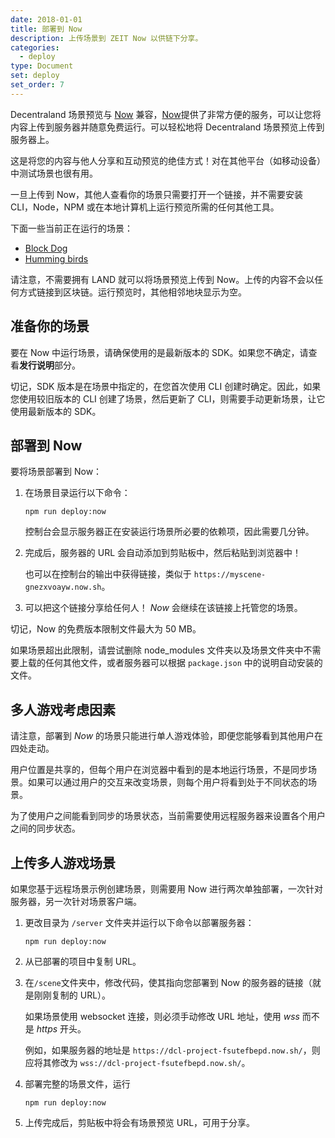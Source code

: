 ```yaml
---
date: 2018-01-01
title: 部署到 Now
description: 上传场景到 ZEIT Now 以供链下分享。
categories:
  - deploy
type: Document
set: deploy
set_order: 7
---
```


Decentraland 场景预览与 [Now](https://zeit.co/now) 兼容，[Now](https://zeit.co/now)提供了非常方便的服务，可以让您将内容上传到服务器并随意免费运行。可以轻松地将 Decentraland 场景预览上传到服务器上。

这是将您的内容与他人分享和互动预览的绝佳方式！对在其他平台（如移动设备）中测试场景也很有用。

一旦上传到 Now，其他人查看你的场景只需要打开一个链接，并不需要安装 CLI，Node，NPM 或在本地计算机上运行预览所需的任何其他工具。

下面一些当前正在运行的场景：

- [Block Dog](https://blockdog-wtciaozdbo.now.sh)
- [Humming birds](https://hummingbirds-ujovmbtmui.now.sh)

请注意，不需要拥有 LAND 就可以将场景预览上传到 Now。上传的内容不会以任何方式链接到区块链。运行预览时，其他相邻地块显示为空。

## 准备你的场景

要在 Now 中运行场景，请确保使用的是最新版本的 SDK。如果您不确定，请查看**发行说明**部分。

切记，SDK 版本是在场景中指定的，在您首次使用 CLI 创建时确定。因此，如果您使用较旧版本的 CLI 创建了场景，然后更新了 CLI，则需要手动更新场景，让它使用最新版本的 SDK。

## 部署到 Now


要将场景部署到 Now：

1. 在场景目录运行以下命令：

   ```
   npm run deploy:now
   ```

   控制台会显示服务器正在安装运行场景所必要的依赖项，因此需要几分钟。

2. 完成后，服务器的 URL 会自动添加到剪贴板中，然后粘贴到浏览器中！

   也可以在控制台的输出中获得链接，类似于 `https://myscene-gnezxvoayw.now.sh`。

3. 可以把这个链接分享给任何人！ _Now_ 会继续在该链接上托管您的场景。

切记，Now 的免费版本限制文件最大为 50 MB。

如果场景超出此限制，请尝试删除 node_modules 文件夹以及场景文件夹中不需要上载的任何其他文件，或者服务器可以根据 `package.json` 中的说明自动安装的文件。

## 多人游戏考虑因素

请注意，部署到 _Now_ 的场景只能进行单人游戏体验，即便您能够看到其他用户在四处走动。

用户位置是共享的，但每个用户在浏览器中看到的是本地运行场景，不是同步场景。如果可以通过用户的交互来改变场景，则每个用户将看到处于不同状态的场景。

为了使用户之间能看到同步的场景状态，当前需要使用远程服务器来设置各个用户之间的同步状态。

## 上传多人游戏场景

如果您基于远程场景示例创建场景，则需要用 Now 进行两次单独部署，一次针对服务器，另一次针对场景客户端。

1. 更改目录为 `/server` 文件夹并运行以下命令以部署服务器：
   
   ```
   npm run deploy:now
   ```
2. 从已部署的项目中复制 URL。

3. 在`/scene`文件夹中，修改代码，使其指向您部署到 Now 的服务器的链接（就是刚刚复制的 URL）。

   如果场景使用 websocket 连接，则必须手动修改 URL 地址，使用 _wss_ 而不是 _https_ 开头。

   例如，如果服务器的地址是 `https://dcl-project-fsutefbepd.now.sh/`，则应将其修改为 `wss://dcl-project-fsutefbepd.now.sh/`。

4. 部署完整的场景文件，运行

   ```
   npm run deploy:now
   ```

5. 上传完成后，剪贴板中将会有场景预览 URL，可用于分享。
